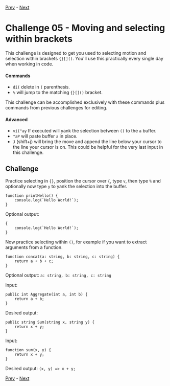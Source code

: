 [Prev](./challenge04.md) - [Next](./challenge06.md)

# Challenge 05 - Moving and selecting within brackets

This challenge is designed to get you used to selecting motion and selection within brackets `{}[]()`.
You'll use this practically every single day when working in code.

#### Commands

* `di(` delete in `(` parenthesis.
* `%` will jump to the matching `{}[]()` bracket.

This challenge can be accomplished exclusively with these commands plus commands from previous challenges for editing.

#### Advanced

* `vi("ay` If executed will yank the selection between `()` to the `a` buffer.
* `"aP` will paste buffer `a` in place.
* `J` (shift+j) will bring the move and append the line below your cursor to the line your cursor is on.
This could be helpful for the very last input in this challenge.

## Challenge

Practice selecting in `{}`, position the cursor over `{`, type `v`, then type `%` and optionally now type `y` to yank the selection into the buffer.

```
function printHello() {
    console.log(`Hello World!`);
}
```

Optional output:
```
{
    console.log(`Hello World!`);
}
```

Now practice selecting within `()`, for example if you want to extract arguments from a function.

```
function concat(a: string, b: string, c: string) {
    return a + b + c;
}
```

Optional output: `a: string, b: string, c: string`

Input:

```
public int Aggregate(int a, int b) {
    return a + b;
}
```

Desired output:

```
public string Sum(string x, string y) {
    return x + y;
}
```

Input:

```
function sum(x, y) {
    return x + y;
}
```

Desired output: `(x, y) => x + y;`

[Prev](./challenge04.md) - [Next](./challenge06.md)